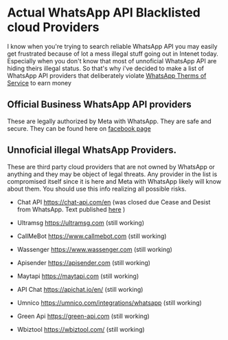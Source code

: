 # Actual WhatsApp API Blacklisted cloud Providers

I know when you're trying to search reliable WhatsApp API you may easily get frustrated because of lot a mess illegal stuff going out in Intenet today. Especially when you don't know that most of unnoficial  WhatsApp API are hiding theirs illegal status. So that's why i've decided to make a list of WhatsApp API providers that deliberately violate [WhatsApp Therms of Service](https://www.whatsapp.com/legal/terms-of-service) to earn money

## Official Business WhatsApp API providers
These are legally authorized by Meta with WhatsApp. They are safe and secure. They can be found here on [facebook page](https://www.facebook.com/business/partner-directory/search?solution_type=messaging&platforms=whatsapp)

## Unnoficial illegal WhatsApp Providers. 
These are third party cloud providers that are not owned by WhatsApp or anything and they may be object of legal threats. Any provider in the list is compromised itself since it is here and Meta with WhatsApp likely will know about them.  You should use this info realizing all possible risks. 

* Chat API https://chat-api.com/en (was closed due
 Cease and Desist from WhatsApp. Text published [here](https://www.docdroid.net/gWpFsXz/whatsapps-cease-and-desist-and-demand-against-chat-api-pdf) )

* Ultramsg  https://ultramsg.com (still working)
  
* CallMeBot https://www.callmebot.com (still working)
  
* Wassenger https://www.wassenger.com (still working)
  
* Apisender https://apisender.com (still working)
  
* Maytapi https://maytapi.com (still working)

* API Chat https://apichat.io/en/ (still working)

* Umnico https://umnico.com/integrations/whatsapp (still working)

* Green Api https://green-api.com (still working)

* Wbiztool https://wbiztool.com/ (still working)


